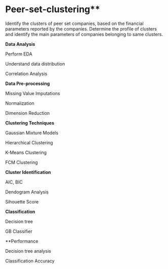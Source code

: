 # Peer-set-clustering**
Identify the clusters of peer set companies, based on the financial parameters reported by the companies. Determine the profile of clusters and identify the main parameters of companies belonging to same clusters.


**Data Analysis**


Perform EDA


Understand data distribution


Correlation Analysis

**Data Pre-processing**


Missing Value Imputations


Normalization


Dimension Reduction



**Clustering Techniques**


Gaussian Mixture Models


Hierarchical Clustering


K-Means Clustering


FCM Clustering


**Cluster Identification**


AIC, BIC


Dendogram Analysis

Sihouette Score


**Classification**


Decision tree


GB Classifier

**Performance 


Decision tree analysis


Classification Accuracy

